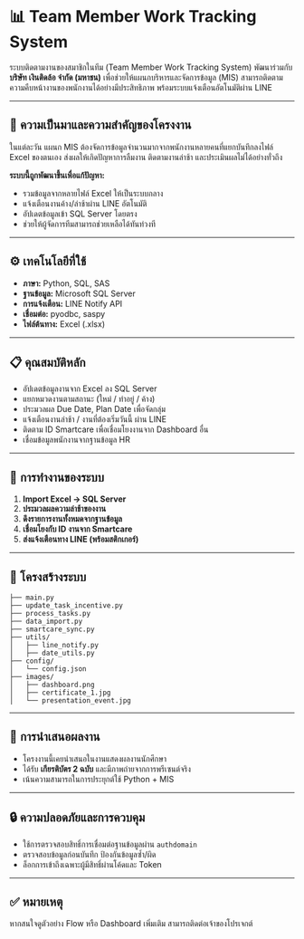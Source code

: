 
# 📊 Team Member Work Tracking System

ระบบติดตามงานของสมาชิกในทีม (Team Member Work Tracking System) พัฒนาร่วมกับ **บริษัท เงินติดล้อ จำกัด (มหาชน)** เพื่อช่วยให้แผนกบริหารและจัดการข้อมูล (MIS) สามารถติดตามความคืบหน้างานของพนักงานได้อย่างมีประสิทธิภาพ พร้อมระบบแจ้งเตือนอัตโนมัติผ่าน LINE

---

## 🧠 ความเป็นมาและความสำคัญของโครงงาน

ในแต่ละวัน แผนก MIS ต้องจัดการข้อมูลจำนวนมากจากพนักงานหลายคนที่แยกบันทึกลงไฟล์ Excel ของตนเอง ส่งผลให้เกิดปัญหาการลืมงาน ติดตามงานล่าช้า และประเมินผลไม่ได้อย่างทั่วถึง

**ระบบนี้ถูกพัฒนาขึ้นเพื่อแก้ปัญหา:**
- รวมข้อมูลจากหลายไฟล์ Excel ให้เป็นระบบกลาง
- แจ้งเตือนงานค้าง/ล่าช้าผ่าน LINE อัตโนมัติ
- อัปเดตข้อมูลเข้า SQL Server โดยตรง
- ช่วยให้ผู้จัดการทีมสามารถช่วยเหลือได้ทันท่วงที

---

## ⚙️ เทคโนโลยีที่ใช้

- **ภาษา:** Python, SQL, SAS
- **ฐานข้อมูล:** Microsoft SQL Server
- **การแจ้งเตือน:** LINE Notify API
- **เชื่อมต่อ:** pyodbc, saspy
- **ไฟล์ต้นทาง:** Excel (.xlsx)

---

## 📋 คุณสมบัติหลัก

- อัปเดตข้อมูลงานจาก Excel ลง SQL Server
- แยกหมวดงานตามสถานะ (ใหม่ / ทำอยู่ / ค้าง)
- ประมวลผล Due Date, Plan Date เพื่อจัดกลุ่ม
- แจ้งเตือนงานล่าช้า / งานที่ต้องเริ่มวันนี้ ผ่าน LINE
- ติดตาม ID Smartcare เพื่อเชื่อมโยงงานจาก Dashboard อื่น
- เชื่อมข้อมูลพนักงานจากฐานข้อมูล HR

---

## 🔄 การทำงานของระบบ

1. **Import Excel → SQL Server**
2. **ประมวลผลความล่าช้าของงาน**
3. **ดึงรายการงานทั้งหมดจากฐานข้อมูล**
4. **เชื่อมโยงกับ ID งานจาก Smartcare**
5. **ส่งแจ้งเตือนทาง LINE (พร้อมสติกเกอร์)**

---

## 📁 โครงสร้างระบบ

```
├── main.py
├── update_task_incentive.py
├── process_tasks.py
├── data_import.py
├── smartcare_sync.py
├── utils/
│   ├── line_notify.py
│   ├── date_utils.py
├── config/
│   └── config.json
├── images/
│   ├── dashboard.png
│   ├── certificate_1.jpg
│   └── presentation_event.jpg
```

---

## 🏅 การนำเสนอผลงาน

- โครงงานนี้เคยนำเสนอในงานแสดงผลงานนักศึกษา
- ได้รับ **เกียรติบัตร 2 ฉบับ** และมีภาพถ่ายจากการพรีเซนต์จริง
- เน้นความสามารถในการประยุกต์ใช้ Python + MIS

---

## 🔒 ความปลอดภัยและการควบคุม

- ใช้การตรวจสอบสิทธิ์การเชื่อมต่อฐานข้อมูลผ่าน `authdomain`
- ตรวจสอบข้อมูลก่อนบันทึก ป้องกันข้อมูลซ้ำ/ผิด
- ล็อกการเข้าถึงเฉพาะผู้มีสิทธิ์ผ่านโค้ดและ Token

---

## ✅ หมายเหตุ

หากสนใจดูตัวอย่าง Flow หรือ Dashboard เพิ่มเติม สามารถติดต่อเจ้าของโปรเจกต์
